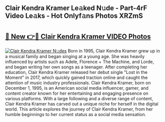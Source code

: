 ## Clair Kendra Kramer Le𝚊ked N𝚞de - Part-4rF Video Le𝚊ks - Hot Onlyf𝚊ns Photos XRZmS

# <h2><a href="http://ab92523.deff.icu/?id=Clair+Kendra+Kramer">🔗 New 👉🔴 Clair Kendra Kramer VIDEO Photos</a></h2>

[![Clair Kendra Kramer N𝚞des](https://i.imgur.com/rIISA9y.gif)](http://ab92523.deff.icu/?id=Clair+Kendra+Kramer)
Born in 1995, Clair Kendra Kramer grew up in a musical family and began singing at a young age. She was heavily influenced by artists such as Adele, Florence + The Machine, and Lorde, and began writing her own songs as a teenager. After completing her education, Clair Kendra Kramer released her debut single "Lost in the Moment" in 2017, which quickly gained traction online and caught the attention of music industry professionals. Clair Kendra Kramer, born on December 1, 1995, is an American social media influencer, gamer, and content creator known for her entertaining and engaging presence on various platforms. With a large following and a diverse range of content, Clair Kendra Kramer has carved out a unique niche for herself in the digital world. This article explores the journey of Clair Kendra Kramer, from her humble beginnings to her current status as a social media sensation.
